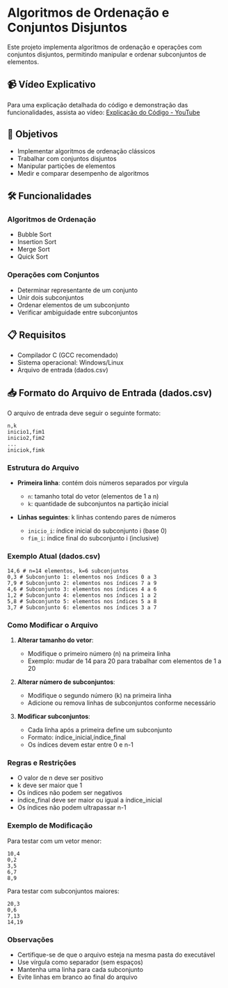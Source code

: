 # Algoritmos de Ordenação e Conjuntos Disjuntos

Este projeto implementa algoritmos de ordenação e operações com conjuntos disjuntos, permitindo manipular e ordenar subconjuntos de elementos.

## 📹 Vídeo Explicativo
Para uma explicação detalhada do código e demonstração das funcionalidades, assista ao vídeo:
[Explicação do Código - YouTube](https://www.youtube.com/watch?v=ZPXSHdjV8Sk&authuser=1)

## 🎯 Objetivos
- Implementar algoritmos de ordenação clássicos
- Trabalhar com conjuntos disjuntos
- Manipular partições de elementos
- Medir e comparar desempenho de algoritmos

## 🛠️ Funcionalidades

### Algoritmos de Ordenação
- Bubble Sort
- Insertion Sort
- Merge Sort
- Quick Sort

### Operações com Conjuntos
- Determinar representante de um conjunto
- Unir dois subconjuntos
- Ordenar elementos de um subconjunto
- Verificar ambiguidade entre subconjuntos

## 📋 Requisitos
- Compilador C (GCC recomendado)
- Sistema operacional: Windows/Linux
- Arquivo de entrada (dados.csv)

## 📥 Formato do Arquivo de Entrada (dados.csv)
O arquivo de entrada deve seguir o seguinte formato:
```
n,k
inicio1,fim1
inicio2,fim2
...
iniciok,fimk
```

### Estrutura do Arquivo
- **Primeira linha**: contém dois números separados por vírgula
  - `n`: tamanho total do vetor (elementos de 1 a n)
  - `k`: quantidade de subconjuntos na partição inicial

- **Linhas seguintes**: k linhas contendo pares de números
  - `inicio_i`: índice inicial do subconjunto i (base 0)
  - `fim_i`: índice final do subconjunto i (inclusive)

### Exemplo Atual (dados.csv)
```
14,6 # n=14 elementos, k=6 subconjuntos
0,3 # Subconjunto 1: elementos nos índices 0 a 3
7,9 # Subconjunto 2: elementos nos índices 7 a 9
4,6 # Subconjunto 3: elementos nos índices 4 a 6
1,2 # Subconjunto 4: elementos nos índices 1 a 2
5,8 # Subconjunto 5: elementos nos índices 5 a 8
3,7 # Subconjunto 6: elementos nos índices 3 a 7
```

### Como Modificar o Arquivo
1. **Alterar tamanho do vetor**:
   - Modifique o primeiro número (n) na primeira linha
   - Exemplo: mudar de 14 para 20 para trabalhar com elementos de 1 a 20

2. **Alterar número de subconjuntos**:
   - Modifique o segundo número (k) na primeira linha
   - Adicione ou remova linhas de subconjuntos conforme necessário

3. **Modificar subconjuntos**:
   - Cada linha após a primeira define um subconjunto
   - Formato: índice_inicial,índice_final
   - Os índices devem estar entre 0 e n-1

### Regras e Restrições
- O valor de n deve ser positivo
- k deve ser maior que 1
- Os índices não podem ser negativos
- índice_final deve ser maior ou igual a índice_inicial
- Os índices não podem ultrapassar n-1

### Exemplo de Modificação
Para testar com um vetor menor:

```
10,4
0,2
3,5
6,7
8,9
```

Para testar com subconjuntos maiores:

```
20,3
0,6
7,13
14,19
```

### Observações
- Certifique-se de que o arquivo esteja na mesma pasta do executável
- Use vírgula como separador (sem espaços)
- Mantenha uma linha para cada subconjunto
- Evite linhas em branco ao final do arquivo